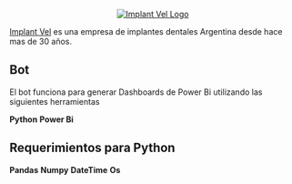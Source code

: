 <p align="center"><a href="https://implantvel.com.ar" target="_blank">
    <img src="https://www.implantvel.com.ar/wp-content/uploads/2018/07/implantvel-logo-3.png" alt="Implant Vel Logo">
</a></p>

[Implant Vel][1] es una empresa de implantes dentales Argentina desde hace mas de 30 años.

Bot
------------

El bot funciona para generar Dashboards de Power Bi utilizando las siguientes herramientas

**Python**
**Power Bi**

Requerimientos para Python
------------

**Pandas**
**Numpy**
**DateTime**
**Os**

[1]: https://implantvel.com.ar